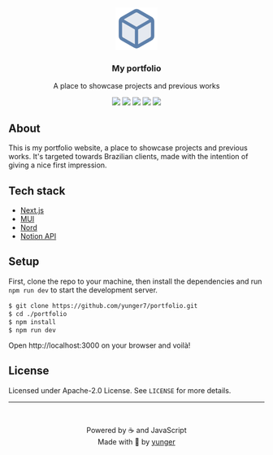 <p align="center">
  <a href="https://luisgalete.com.br/">
    <img src="/public/logo.png" height="84" />
  </a>
  <h3 align="center">My portfolio</h3>
  <p align="center">A place to showcase projects and previous works</p>
  <p align="center">
    <a href="https://luisgalete.com.br/" target="_blank"><img src="https://img.shields.io/website?down_color=BF616A&label=Website&style=flat-square&up_color=88C0D0&colorA=4c566a&colorB=5E81AC&url=https%3A%2F%2Fluisgalete.com.br" /></a>
    <img src="https://img.shields.io/github/last-commit/yunger7/portfolio?colorA=4c566a&colorB=5E81AC&label=Latest%20commit&logo=github&logoColor=ECEFF4&style=flat-square" />
    <img src="https://img.shields.io/github/languages/code-size/yunger7/portfolio?colorA=4c566a&colorB=5E81AC&label=Code%20size&logo=github&logoColor=ECEFF4&style=flat-square" />
    <!-- <img src="https://img.shields.io/tokei/lines/github/yunger7/portfolio?colorA=4c566a&colorB=5E81AC&label=Total%20lines&logo=github&logoColor=ECEFF4&style=flat-square" /> -->
    <img src="https://img.shields.io/github/languages/top/yunger7/portfolio?colorA=4c566a&colorB=5E81AC&label=Javascript&logo=javascript&logoColor=ECEFF4&style=flat-square" />
    <img src="https://img.shields.io/github/license/yunger7/portfolio?colorA=4c566a&colorB=5E81AC&label=License&logo=github&logoColor=ECEFF4&style=flat-square" />
  </p>
</p>

## About
This is my portfolio website, a place to showcase projects and previous works. It's targeted towards Brazilian clients, made with the intention of giving a nice first impression.

## Tech stack
- [Next.js](https://nextjs.org/)
- [MUI](https://mui.com/)
- [Nord](https://www.nordtheme.com/)
- [Notion API](https://developers.notion.com/)

## Setup
First, clone the repo to your machine, then install the dependencies and run `npm run dev` to start the development server.
```
$ git clone https://github.com/yunger7/portfolio.git
$ cd ./portfolio
$ npm install
$ npm run dev
```
Open http://localhost:3000 on your browser and voilà!

## License
Licensed under Apache-2.0 License. See `LICENSE` for more details.

<hr /><br />

<p align="center">Powered by ☕ and JavaScript <br/> Made with 💙 by <a href="https://github.com/yunger7">yunger</a></p>
